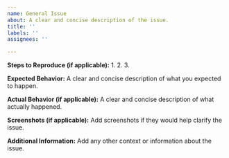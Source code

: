 ```yaml
---
name: General Issue
about: A clear and concise description of the issue.
title: ''
labels: ''
assignees: ''

---
```


**Steps to Reproduce (if applicable):**
1. 
2. 
3. 

**Expected Behavior:**
A clear and concise description of what you expected to happen.

**Actual Behavior (if applicable):**
A clear and concise description of what actually happened.

**Screenshots (if applicable):**
Add screenshots if they would help clarify the issue.

**Additional Information:**
Add any other context or information about the issue.
